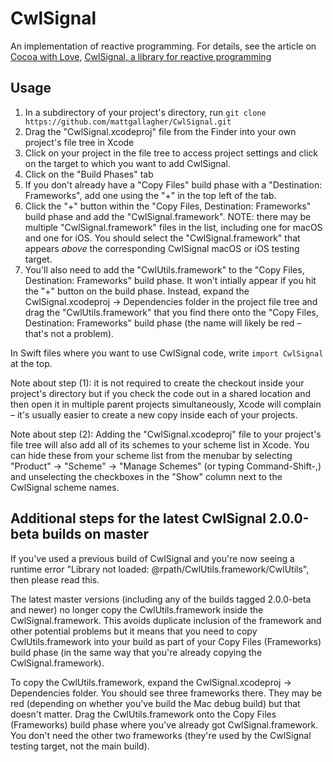 # CwlSignal

An implementation of reactive programming. For details, see the article on [Cocoa with Love](https://cocoawithlove.com), [CwlSignal, a library for reactive programming](https://cocoawithlove.com/blog/cwlsignal.html)

## Usage

1. In a subdirectory of your project's directory, run `git clone https://github.com/mattgallagher/CwlSignal.git`
2. Drag the "CwlSignal.xcodeproj" file from the Finder into your own project's file tree in Xcode
3. Click on your project in the file tree to access project settings and click on the target to which you want to add CwlSignal.
4. Click on the "Build Phases" tab
5. If you don't already have a "Copy Files" build phase with a "Destination: Frameworks", add one using the "+" in the top left of the tab.
6. Click the "+" button within the "Copy Files, Destination: Frameworks" build phase and add the "CwlSignal.framework". NOTE: there may be multiple "CwlSignal.framework" files in the list, including one for macOS and one for iOS. You should select the "CwlSignal.framework" that appears *above* the corresponding CwlSignal macOS or iOS testing target.
7. You'll also need to add the "CwlUtils.framework" to the "Copy Files, Destination: Frameworks" build phase. It won't intially appear if you hit the "+" button on the build phase. Instead, expand the CwlSignal.xcodeproj -> Dependencies folder in the project file tree and drag the "CwlUtils.framework" that you find there onto the "Copy Files, Destination: Frameworks" build phase (the name will likely be red – that's not a problem).

In Swift files where you want to use CwlSignal code, write `import CwlSignal` at the top.

Note about step (1): it is not required to create the checkout inside your project's directory but if you check the code out in a shared location and then open it in multiple parent projects simultaneously, Xcode will complain – it's usually easier to create a new copy inside each of your projects.

Note about step (2): Adding the "CwlSignal.xcodeproj" file to your project's file tree will also add all of its schemes to your scheme list in Xcode. You can hide these from your scheme list from the menubar by selecting "Product" -> "Scheme" -> "Manage Schemes" (or typing Command-Shift-,) and unselecting the checkboxes in the "Show" column next to the CwlSignal scheme names.

## Additional steps for the latest CwlSignal 2.0.0-beta builds on master

If you've used a previous build of CwlSignal and you're now seeing a runtime error "Library not loaded: @rpath/CwlUtils.framework/CwlUtils", then please read this.

The latest master versions (including any of the builds tagged 2.0.0-beta and newer) no longer copy the CwlUtils.framework inside the CwlSignal.framework. This avoids duplicate inclusion of the framework and other potential problems but it means that you need to copy CwlUtils.framework into your build as part of your Copy Files (Frameworks) build phase (in the same way that you're already copying the CwlSignal.framework).

To copy the CwlUtils.framework, expand the CwlSignal.xcodeproj -> Dependencies folder. You should see three frameworks there. They may be red (depending on whether you've build the Mac debug build) but that doesn't matter. Drag the CwlUtils.framework onto the Copy Files (Frameworks) build phase where you've already got CwlSignal.framework. You don't need the other two frameworks (they're used by the CwlSignal testing target, not the main build).
